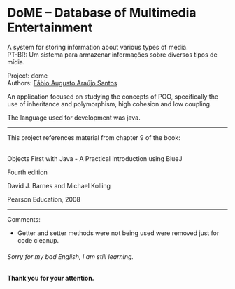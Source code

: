 # DoME – Database of Multimedia Entertainment

A system for storing information about various types of media. <br />
PT-BR: Um sistema para armazenar informações sobre diversos tipos de mídia.

Project: dome <br />
Authors: [Fábio Augusto Araújo Santos](https://github.com/fabio-aug)

An application focused on studying the concepts of POO, specifically the use of inheritance and polymorphism, high cohesion and low coupling.

The language used for development was java.

---

This project references material from chapter 9 of the book: <br /> <br />

Objects First with Java - A Practical Introduction using BlueJ

Fourth edition

David J. Barnes and Michael Kolling

Pearson Education, 2008

---

Comments:
- Getter and setter methods were not being used were removed just for code cleanup.


###### Sorry for my bad English, I am still learning.
#### Thank you for your attention.
